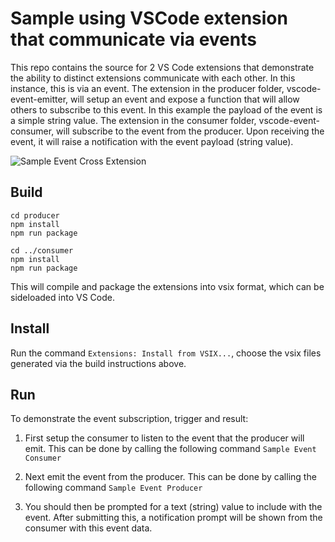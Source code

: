 # Sample using VSCode extension that communicate via events

This repo contains the source for 2 VS Code extensions that demonstrate the ability to distinct extensions communicate with each other.  In this instance, this is via an event.  The extension in the producer folder, vscode-event-emitter, will setup an event and expose a function that will allow others to subscribe to this event.  In this example the payload of the event is a simple string value.  The extension in the consumer folder, vscode-event-consumer, will subscribe to the event from the producer.  Upon receiving the event, it will raise a notification with the event payload (string value).

![Sample Event Cross Extension](./media/event-demo.gif)

## Build

```
cd producer
npm install
npm run package

cd ../consumer
npm install
npm run package
```

This will compile and package the extensions into vsix format, which can be sideloaded into VS Code.

## Install

Run the command `Extensions: Install from VSIX...`, choose the vsix files generated via the build instructions above.

## Run

To demonstrate the event subscription, trigger and result:

1) First setup the consumer to listen to the event that the producer will emit.  This can be done by calling the following command `Sample Event Consumer`

2) Next emit the event from the producer.  This can be done by calling the following command `Sample Event Producer`

3) You should then be prompted for a text (string) value to include with the event.  After submitting this, a notification prompt will be shown from the consumer with this event data.